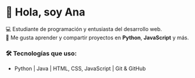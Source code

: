# 👋 Hola, soy Ana  

💻 Estudiante de programación y entusiasta del desarrollo web.  
🚀 Me gusta aprender y compartir proyectos en **Python**, **JavaScript** y más.  

### 🛠 Tecnologías que uso:
- Python | Java | HTML, CSS, JavaScript | Git & GitHub  




<!--
**Anitacnieto/Anitacnieto** is a ✨ _special_ ✨ repository because its `README.md` (this file) appears on your GitHub profile.

Here are some ideas to get you started:

- 🔭 I’m currently working on ...
- 🌱 I’m currently learning ...
- 👯 I’m looking to collaborate on ...
- 🤔 I’m looking for help with ...
- 💬 Ask me about ...
- 📫 How to reach me: ...
- 😄 Pronouns: ...
- ⚡ Fun fact: ...
-->
